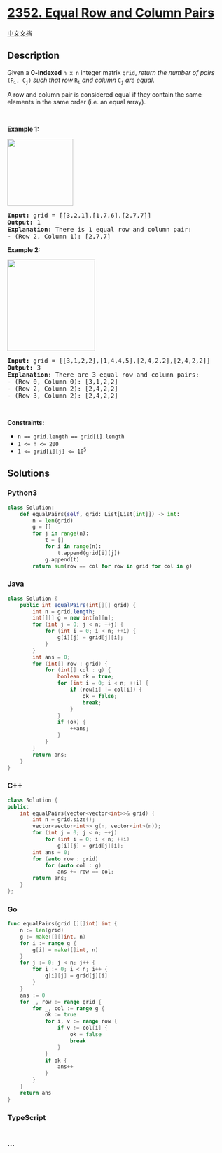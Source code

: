 # [2352. Equal Row and Column Pairs](https://leetcode.com/problems/equal-row-and-column-pairs)

[中文文档](/solution/2300-2399/2352.Equal%20Row%20and%20Column%20Pairs/README.md)

## Description

<p>Given a <strong>0-indexed</strong> <code>n x n</code> integer matrix <code>grid</code>, <em>return the number of pairs </em><code>(R<sub>i</sub>, C<sub>j</sub>)</code><em> such that row </em><code>R<sub>i</sub></code><em> and column </em><code>C<sub>j</sub></code><em> are equal</em>.</p>

<p>A row and column pair is considered equal if they contain the same elements in the same order (i.e. an equal array).</p>

<p>&nbsp;</p>
<p><strong class="example">Example 1:</strong></p>
<img alt="" src="https://fastly.jsdelivr.net/gh/doocs/leetcode@main/solution/2300-2399/2352.Equal%20Row%20and%20Column%20Pairs/images/ex1.jpg" style="width: 150px; height: 153px;" />
<pre>
<strong>Input:</strong> grid = [[3,2,1],[1,7,6],[2,7,7]]
<strong>Output:</strong> 1
<strong>Explanation:</strong> There is 1 equal row and column pair:
- (Row 2, Column 1): [2,7,7]
</pre>

<p><strong class="example">Example 2:</strong></p>
<img alt="" src="https://fastly.jsdelivr.net/gh/doocs/leetcode@main/solution/2300-2399/2352.Equal%20Row%20and%20Column%20Pairs/images/ex2.jpg" style="width: 200px; height: 209px;" />
<pre>
<strong>Input:</strong> grid = [[3,1,2,2],[1,4,4,5],[2,4,2,2],[2,4,2,2]]
<strong>Output:</strong> 3
<strong>Explanation:</strong> There are 3 equal row and column pairs:
- (Row 0, Column 0): [3,1,2,2]
- (Row 2, Column 2): [2,4,2,2]
- (Row 3, Column 2): [2,4,2,2]
</pre>

<p>&nbsp;</p>
<p><strong>Constraints:</strong></p>

<ul>
	<li><code>n == grid.length == grid[i].length</code></li>
	<li><code>1 &lt;= n &lt;= 200</code></li>
	<li><code>1 &lt;= grid[i][j] &lt;= 10<sup>5</sup></code></li>
</ul>

## Solutions

<!-- tabs:start -->

### **Python3**

```python
class Solution:
    def equalPairs(self, grid: List[List[int]]) -> int:
        n = len(grid)
        g = []
        for j in range(n):
            t = []
            for i in range(n):
                t.append(grid[i][j])
            g.append(t)
        return sum(row == col for row in grid for col in g)
```

### **Java**

```java
class Solution {
    public int equalPairs(int[][] grid) {
        int n = grid.length;
        int[][] g = new int[n][n];
        for (int j = 0; j < n; ++j) {
            for (int i = 0; i < n; ++i) {
                g[i][j] = grid[j][i];
            }
        }
        int ans = 0;
        for (int[] row : grid) {
            for (int[] col : g) {
                boolean ok = true;
                for (int i = 0; i < n; ++i) {
                    if (row[i] != col[i]) {
                        ok = false;
                        break;
                    }
                }
                if (ok) {
                    ++ans;
                }
            }
        }
        return ans;
    }
}
```

### **C++**

```cpp
class Solution {
public:
    int equalPairs(vector<vector<int>>& grid) {
        int n = grid.size();
        vector<vector<int>> g(n, vector<int>(n));
        for (int j = 0; j < n; ++j)
            for (int i = 0; i < n; ++i)
                g[i][j] = grid[j][i];
        int ans = 0;
        for (auto row : grid)
            for (auto col : g)
                ans += row == col;
        return ans;
    }
};
```

### **Go**

```go
func equalPairs(grid [][]int) int {
	n := len(grid)
	g := make([][]int, n)
	for i := range g {
		g[i] = make([]int, n)
	}
	for j := 0; j < n; j++ {
		for i := 0; i < n; i++ {
			g[i][j] = grid[j][i]
		}
	}
	ans := 0
	for _, row := range grid {
		for _, col := range g {
			ok := true
			for i, v := range row {
				if v != col[i] {
					ok = false
					break
				}
			}
			if ok {
				ans++
			}
		}
	}
	return ans
}
```

### **TypeScript**

```ts

```

### **...**

```

```

<!-- tabs:end -->
